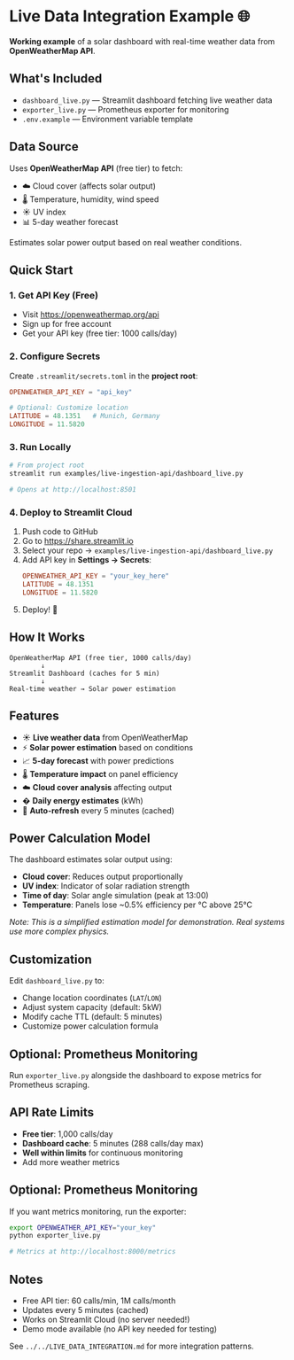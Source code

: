 # Live Data Integration Example 🌐

**Working example** of a solar dashboard with real-time weather data from **OpenWeatherMap API**.

## What's Included
- `dashboard_live.py` — Streamlit dashboard fetching live weather data
- `exporter_live.py` — Prometheus exporter for monitoring
- `.env.example` — Environment variable template

## Data Source
Uses **OpenWeatherMap API** (free tier) to fetch:
- ☁️ Cloud cover (affects solar output)
- 🌡️ Temperature, humidity, wind speed  
- ☀️ UV index
- 📊 5-day weather forecast

Estimates solar power output based on real weather conditions.

## Quick Start

### 1. Get API Key (Free)
- Visit https://openweathermap.org/api
- Sign up for free account
- Get your API key (free tier: 1000 calls/day)

### 2. Configure Secrets

Create `.streamlit/secrets.toml` in the **project root**:
```toml
OPENWEATHER_API_KEY = "api_key"

# Optional: Customize location
LATITUDE = 48.1351   # Munich, Germany
LONGITUDE = 11.5820
```

### 3. Run Locally

```bash
# From project root
streamlit run examples/live-ingestion-api/dashboard_live.py

# Opens at http://localhost:8501
```

### 4. Deploy to Streamlit Cloud

1. Push code to GitHub
2. Go to https://share.streamlit.io
3. Select your repo → `examples/live-ingestion-api/dashboard_live.py`
4. Add API key in **Settings → Secrets**:
   ```toml
   OPENWEATHER_API_KEY = "your_key_here"
   LATITUDE = 48.1351
   LONGITUDE = 11.5820
   ```
5. Deploy! 🚀

## How It Works

```
OpenWeatherMap API (free tier, 1000 calls/day)
        ↓
Streamlit Dashboard (caches for 5 min)
        ↓
Real-time weather → Solar power estimation
```

## Features
- ☀️ **Live weather data** from OpenWeatherMap
- ⚡ **Solar power estimation** based on conditions
- 📈 **5-day forecast** with power predictions
- 🌡️ **Temperature impact** on panel efficiency
- ☁️ **Cloud cover analysis** affecting output
- � **Daily energy estimates** (kWh)
- 🔄 **Auto-refresh** every 5 minutes (cached)

## Power Calculation Model

The dashboard estimates solar output using:
- **Cloud cover**: Reduces output proportionally
- **UV index**: Indicator of solar radiation strength
- **Time of day**: Solar angle simulation (peak at 13:00)
- **Temperature**: Panels lose ~0.5% efficiency per °C above 25°C

*Note: This is a simplified estimation model for demonstration. Real systems use more complex physics.*

## Customization

Edit `dashboard_live.py` to:
- Change location coordinates (`LAT`/`LON`)
- Adjust system capacity (default: 5kW)
- Modify cache TTL (default: 5 minutes)
- Customize power calculation formula

## Optional: Prometheus Monitoring

Run `exporter_live.py` alongside the dashboard to expose metrics for Prometheus scraping.

## API Rate Limits

- **Free tier**: 1,000 calls/day
- **Dashboard cache**: 5 minutes (288 calls/day max)
- **Well within limits** for continuous monitoring
- Add more weather metrics

## Optional: Prometheus Monitoring

If you want metrics monitoring, run the exporter:
```bash
export OPENWEATHER_API_KEY="your_key"
python exporter_live.py

# Metrics at http://localhost:8000/metrics
```

## Notes
- Free API tier: 60 calls/min, 1M calls/month
- Updates every 5 minutes (cached)
- Works on Streamlit Cloud (no server needed!)
- Demo mode available (no API key needed for testing)

See `../../LIVE_DATA_INTEGRATION.md` for more integration patterns.
